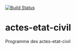[![Build Status](https://travis-ci.org/DSI-Ville-Noumea/actes-etat-civil.svg?branch=master)](https://travis-ci.org/DSI-Ville-Noumea/actes-etat-civil)

# actes-etat-civil
Programme des actes-etat-civil